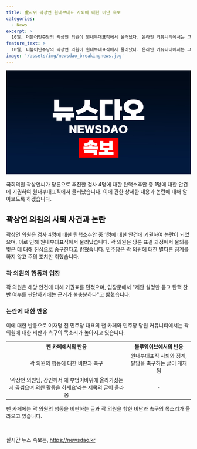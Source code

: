 ```yaml
---
title: 盧사위 곽상언 원내부대표 사퇴에 대한 비난 속보
categories:
  - News
excerpt: >
  10일, 더불어민주당의 곽상언 의원이 원내부대표직에서 물러났다. 온라인 커뮤니티에서는 그의 결정에 대한 논란이 이어지고 있다. 곽 의원은 검사들의 탄핵안 표결 과정에서 기권표를 던졌는데, 이로 인해 논란이 일었으며 민주당은 주의 조치를 취했다. 이에 대한 곽 의원에 대한 앞으로의 조치에 대한 목소리가 높아지고 있다. 관련해서 이재명 전 대표 지지자들의 특히 심한 비난이 커뮤니티에 올라와 논란이 더 확대되고 있다. 민주당 내부에서도 원내부대표직 사퇴와 징계, 탈당을 촉구하는 목소리가 점점 더 높아지고 있다.
feature_text: >
  10일, 더불어민주당의 곽상언 의원이 원내부대표직에서 물러났다. 온라인 커뮤니티에서는 그의 결정에 대한 논란이 이어지고 있다. 곽 의원은 검사들의 탄핵안 표결 과정에서 기권표를 던졌는데, 이로 인해 논란이 일었으며 민주당은 주의 조치를 취했다. 이에 대한 곽 의원에 대한 앞으로의 조치에 대한 목소리가 높아지고 있다. 관련해서 이재명 전 대표 지지자들의 특히 심한 비난이 커뮤니티에 올라와 논란이 더 확대되고 있다. 민주당 내부에서도 원내부대표직 사퇴와 징계, 탈당을 촉구하는 목소리가 점점 더 높아지고 있다.
image: '/assets/img/newsdao_breakingnews.jpg'
---
```


<p><img src="/assets/img/newsdao_breakingnews.jpg" alt="flaretime 속보" /></p>

<p data-ke-size="size16">국회의원 곽상언씨가 당론으로 추진한 검사 4명에 대한 탄핵소추안 중 1명에 대한 안건에 기권하여 원내부대표직에서 물러났습니다. 이에 관한 상세한 내용과 논란에 대해 알아보도록 하겠습니다.</p>

<h2 data-ke-size="size26">곽상언 의원의 사퇴 사건과 논란</h2>

<p data-ke-size="size16">곽상언 의원은 검사 4명에 대한 탄핵소추안 중 1명에 대한 안건에 기권하여 논란이 되었으며, 이로 인해 원내부대표직에서 물러났습니다. 곽 의원은 당론 표결 과정에서 물의를 빚은 데 대해 진심으로 송구한다고 밝혔습니다. 민주당은 곽 의원에 대한 별다른 징계를 하지 않고 주의 조치만 취했습니다.</p>

<h3 data-ke-size="size24">곽 의원의 행동과 입장</h3>

<p data-ke-size="size16">곽 의원은 해당 안건에 대해 기권표를 던졌으며, 입장문에서 "제안 설명만 듣고 탄핵 찬반 여부를 판단하기에는 근거가 불충분하다"고 밝혔습니다.</p>

<h3 data-ke-size="size24">논란에 대한 반응</h3>

<p data-ke-size="size16">이에 대한 반응으로 이재명 전 민주당 대표의 팬 카페와 민주당 당원 커뮤니티에서는 곽 의원에 대한 비판과 촉구의 목소리가 높아지고 있습니다.</p>

<table>
  <tr>
    <th style="text-align: center; height: 17px;"><b>팬 카페에서의 반응</b></th>
    <th style="text-align: center; height: 17px;"><b>블루웨이브에서의 반응</b></th>
  </tr>
  <tr>
    <td style="text-align: center; height: 17px;">곽 의원의 행동에 대한 비판과 촉구</td>
    <td style="text-align: center; height: 17px;">원내부대표직 사퇴와 징계, 탈당을 촉구하는 글이 게재됨</td>
  </tr>
  <tr>
    <td style="text-align: center; height: 17px;">‘곽상언 의원님, 장인께서 왜 부엉이바위에 올라가셨는지 곱씹으며 의원 활동을 하세요’라는 제목의 글이 올라옴</td>
    <td style="text-align: center; height: 17px;">-</td>
  </tr>
</table>

<p data-ke-size="size16">팬 카페에는 곽 의원의 행동을 비판하는 글과 곽 의원을 향한 비난과 촉구의 목소리가 올라오고 있습니다.</p>

<p data-ke-size="size16">&nbsp;</p>
실시간 뉴스 속보는, <a href="https://newsdao.kr" rel="dofollow">https://newsdao.kr</a>


